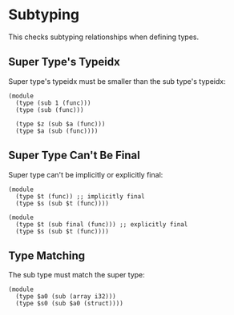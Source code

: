 # Subtyping

This checks subtyping relationships when defining types.

## Super Type's Typeidx

Super type's typeidx must be smaller than the sub type's typeidx:

```wasm error-2-14-2-15 error-5-17-5-19
(module
  (type (sub 1 (func)))
  (type (sub (func)))

  (type $z (sub $a (func)))
  (type $a (sub (func))))
```

## Super Type Can't Be Final

Super type can't be implicitly or explicitly final:

```wasm error-3-17-3-19
(module
  (type $t (func)) ;; implicitly final
  (type $s (sub $t (func))))
```

```wasm error-3-17-3-19
(module
  (type $t (sub final (func))) ;; explicitly final
  (type $s (sub $t (func))))
```

## Type Matching

The sub type must match the super type:

```wasm error-3-18-3-21
(module
  (type $a0 (sub (array i32)))
  (type $s0 (sub $a0 (struct))))
```
